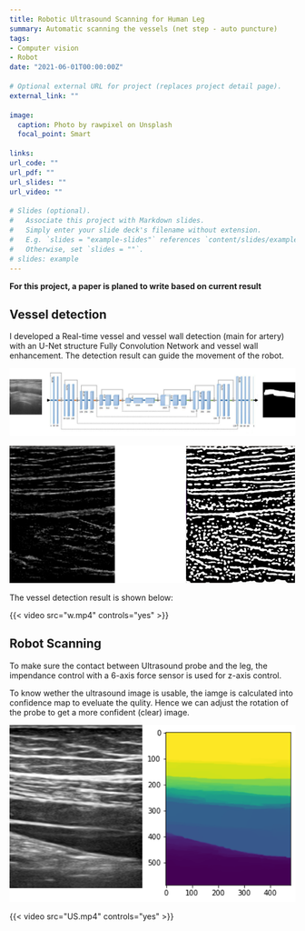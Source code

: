 ```yaml
---
title: Robotic Ultrasound Scanning for Human Leg
summary: Automatic scanning the vessels (net step - auto puncture)
tags:
- Computer vision
- Robot
date: "2021-06-01T00:00:00Z"

# Optional external URL for project (replaces project detail page).
external_link: ""

image:
  caption: Photo by rawpixel on Unsplash
  focal_point: Smart

links:
url_code: ""
url_pdf: ""
url_slides: ""
url_video: ""

# Slides (optional).
#   Associate this project with Markdown slides.
#   Simply enter your slide deck's filename without extension.
#   E.g. `slides = "example-slides"` references `content/slides/example-slides.md`.
#   Otherwise, set `slides = ""`.
# slides: example
---
```


**For this project, a paper is planed to write based on current result**

## Vessel detection
I developed a Real-time vessel and vessel wall detection (main for artery) with an U-Net structure Fully Convolution Network and vessel wall enhancement. The detection result can guide the movement of the robot.

![](./picture1.png)

![](./picture2.png)

The vessel detection result is shown below:

{{< video src="w.mp4" controls="yes" >}}

## Robot Scanning

To make sure the contact between Ultrasound probe and the leg, the impendance control with a 6-axis force sensor is used for z-axis control.

To know wether the ultrasound image is usable, the iamge is calculated into confidence map to eveluate the qulity. Hence we can adjust the rotation of the probe to get a more confident (clear) image.

![](./confidence.png)

{{< video src="US.mp4" controls="yes" >}}